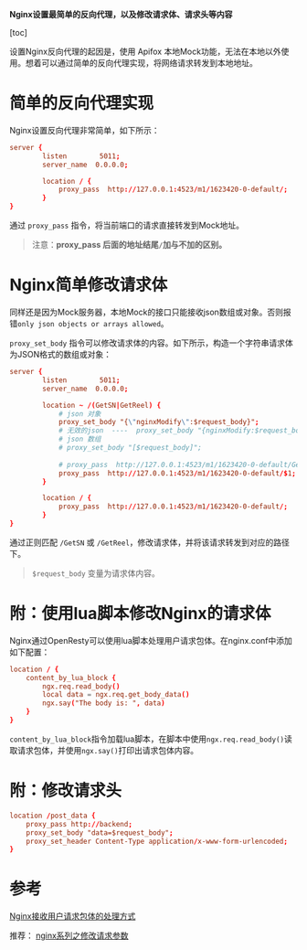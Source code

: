 **Nginx设置最简单的反向代理，以及修改请求体、请求头等内容**

[toc]


设置Nginx反向代理的起因是，使用 Apifox 本地Mock功能，无法在本地以外使用。想着可以通过简单的反向代理实现，将网络请求转发到本地地址。

# 简单的反向代理实现

Nginx设置反向代理非常简单，如下所示：

```conf
server {
        listen        5011;
        server_name  0.0.0.0;

        location / {
            proxy_pass  http://127.0.0.1:4523/m1/1623420-0-default/;
        }
}
```

通过 `proxy_pass` 指令，将当前端口的请求直接转发到Mock地址。

> 注意：**proxy_pass 后面的地址结尾`/`加与不加的区别。**

# Nginx简单修改请求体

同样还是因为Mock服务器，本地Mock的接口只能接收json数组或对象。否则报错`only json objects or arrays allowed`。

`proxy_set_body` 指令可以修改请求体的内容。如下所示，构造一个字符串请求体为JSON格式的数组或对象：

```conf
server {
        listen        5011;
        server_name  0.0.0.0;

        location ~ /(GetSN|GetReel) {
            # json 对象
            proxy_set_body "{\"nginxModify\":$request_body}";
            # 无效的json  ----  proxy_set_body "{nginxModify:$request_body}";
            # json 数组
            # proxy_set_body "[$request_body]";
  
            # proxy_pass  http://127.0.0.1:4523/m1/1623420-0-default/GetSN;
            proxy_pass  http://127.0.0.1:4523/m1/1623420-0-default/$1;
        }

        location / {
            proxy_pass  http://127.0.0.1:4523/m1/1623420-0-default/;
        }
}
```

通过正则匹配 `/GetSN` 或 `/GetReel`，修改请求体，并将该请求转发到对应的路径下。

> `$request_body` 变量为请求体内容。

# 附：使用lua脚本修改Nginx的请求体

Nginx通过OpenResty可以使用lua脚本处理用户请求包体。在nginx.conf中添加如下配置：

```conf
location / {
    content_by_lua_block {
        ngx.req.read_body()
        local data = ngx.req.get_body_data()
        ngx.say("The body is: ", data)
    }
}
```

`content_by_lua_block`指令加载lua脚本，在脚本中使用`ngx.req.read_body()`读取请求包体，并使用`ngx.say()`打印出请求包体内容。

# 附：修改请求头

```conf
location /post_data {
    proxy_pass http://backend;
    proxy_set_body "data=$request_body"; 
    proxy_set_header Content-Type application/x-www-form-urlencoded;
}
```

# 参考

[Nginx接收用户请求包体的处理方式](https://www.bytenote.net/article/167946144695975937)

推荐： [nginx系列之修改请求参数](https://blog.csdn.net/chunyuan314/article/details/55292661)